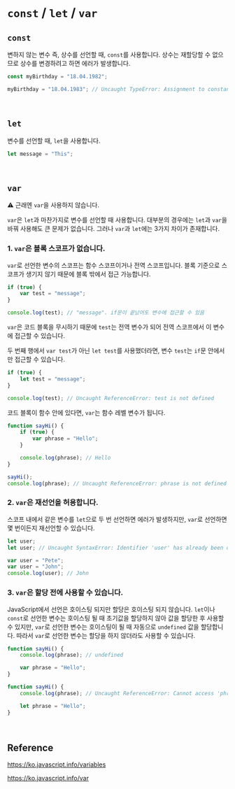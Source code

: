 # `const` / `let` / `var`

## `const`

변하지 않는 변수 즉, 상수를 선언할 때, `const`를 사용합니다. 상수는 재할당할 수 없으므로 상수를 변경하려고 하면 에러가 발생합니다.

```javascript
const myBirthday = "18.04.1982";

myBirthday = "18.04.1983"; // Uncaught TypeError: Assignment to constant variable.
```

<br>

## `let`

변수를 선언할 때, `let`을 사용합니다.

```javascript
let message = "This";
```

<br>

## `var`

⚠️ 근래엔 `var`을 사용하지 않습니다.

`var`은 `let`과 마찬가지로 변수를 선언할 때 사용합니다. 대부분의 경우에는 `let`과 `var`을 바꿔 사용해도 큰 문제가 없습니다. 그러나 `var`과 `let`에는 3가지 차이가 존재합니다.

### 1. `var`은 블록 스코프가 없습니다.

`var`로 선언한 변수의 스코프는 함수 스코프이거나 전역 스코프입니다. 블록 기준으로 스코프가 생기지 않기 때문에 블록 밖에서 접근 가능합니다.

```javascript
if (true) {
    var test = "message";
}

console.log(test); // "message". if문이 끝났어도 변수에 접근할 수 있음
```

`var`은 코드 블록을 무시하기 때문에 `test`는 전역 변수가 되어 전역 스코프에서 이 변수에 접근할 수 있습니다.

두 번째 행에서 `var test`가 아닌 `let test`를 사용했더라면, 변수 `test`는 `if`문 안에서만 접근할 수 있습니다.

```javascript
if (true) {
    let test = "message";
}

console.log(test); // Uncaught ReferenceError: test is not defined
```

코드 블록이 함수 안에 있다면, `var`는 함수 레벨 변수가 됩니다.

```javascript
function sayHi() {
    if (true) {
        var phrase = "Hello";
    }

    console.log(phrase); // Hello
}

sayHi();
console.log(phrase); // Uncaught ReferenceError: phrase is not defined
```

### 2. `var`은 재선언을 허용합니다.

스코프 내에서 같은 변수를 `let`으로 두 번 선언하면 에러가 발생하지만, `var`로 선언하면 몇 번이든지 재선언할 수 있습니다.

```javascript
let user;
let user; // Uncaught SyntaxError: Identifier 'user' has already been declared

var user = "Pete";
var user = "John";
console.log(user); // John
```

### 3. `var`은 할당 전에 사용할 수 있습니다.

JavaScript에서 선언은 호이스팅 되지만 할당은 호이스팅 되지 않습니다. `let`이나 `const`로 선언한 변수는 호이스팅 될 때 초기값을 할당하지 않아 값을 할당한 후 사용할 수 있지만, `var`로 선언한 변수는 호이스팅이 될 때 자동으로 `undefined` 값을 할당합니다. 따라서 `var`로 선언한 변수는 할당을 하지 않더라도 사용할 수 있습니다.

```javascript
function sayHi() {
    console.log(phrase); // undefined

    var phrase = "Hello";
}

function sayHi() {
    console.log(phrase); // Uncaught ReferenceError: Cannot access 'phrase' before initialization

    let phrase = "Hello";
}
```

<br>

## Reference

https://ko.javascript.info/variables

https://ko.javascript.info/var
